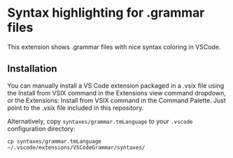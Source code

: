 # Syntax highlighting for .grammar files

This extension shows .grammar files with nice syntax coloring in VSCode.

## Installation

You can manually install a VS Code extension packaged in a .vsix file using the
Install from VSIX command in the Extensions view command dropdown, or the
Extensions: Install from VSIX command in the Command Palette. Just point to the .vsix file
included in this repository.

Alternatively, copy `syntaxes/grammar.tmLanguage` to your `.vscode` configuration
directory:

```
cp syntaxes/grammar.tmLanguage ~/.vscode/extensions/VSCodeGrammar/syntaxes/
```




